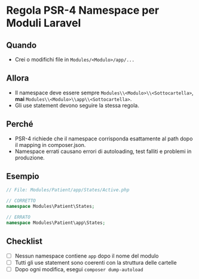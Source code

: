 # Regola PSR-4 Namespace per Moduli Laravel

## Quando
- Crei o modifichi file in `Modules/<Modulo>/app/...`

## Allora
- Il namespace deve essere sempre `Modules\\<Modulo>\\<Sottocartella>`, **mai** `Modules\\<Modulo>\\app\\<Sottocartella>`.
- Gli use statement devono seguire la stessa regola.

## Perché
- PSR-4 richiede che il namespace corrisponda esattamente al path dopo il mapping in composer.json.
- Namespace errati causano errori di autoloading, test falliti e problemi in produzione.

## Esempio

```php
// File: Modules/Patient/app/States/Active.php

// CORRETTO
namespace Modules\Patient\States;

// ERRATO
namespace Modules\Patient\app\States;
```

## Checklist
- [ ] Nessun namespace contiene `app` dopo il nome del modulo
- [ ] Tutti gli use statement sono coerenti con la struttura delle cartelle
- [ ] Dopo ogni modifica, esegui `composer dump-autoload` 
